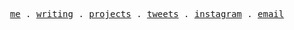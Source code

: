 <p align="center">
  <samp>
    <a href="https://hisamafahri.com">me</a> .
    <a href="https://www.hisamafahri.com/writing">writing</a> .
    <a href="https://www.hisamafahri.com/project">projects</a> .
    <a href="https://twitter.com/hisamafahri">tweets</a> .
    <a href="https://instagram.com/hisamafahri">instagram</a> .
    <a href="mailto:me@hisamafahri.com">email</a>
  </samp>
</p>
